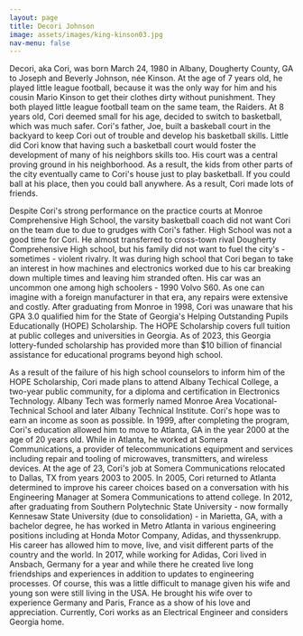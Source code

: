 ```yaml
---
layout: page
title: Decori Johnson
image: assets/images/king-kinson03.jpg
nav-menu: false
---
```


Decori, aka Cori, was born March 24, 1980 in Albany, Dougherty County, GA to Joseph and Beverly Johnson, née Kinson. At the age of 7 years old, he played little league football, because it was the only way for him and his cousin Mario Kinson to get their clothes dirty without punishment. They both played little league football team on the same team, the Raiders. At 8 years old, Cori deemed small for his age, decided to switch to basketball, which was much safer. Cori's father, Joe, built a baskeball court in the backyard to keep Cori out of trouble and develop his basketball skills. Little did Cori know that having such a basketball court would foster the development of many of his neighbors skills too. His court was a central proving ground in his neighborhood. As a result, the kids from other parts of the city eventually came to Cori's house just to play basketball. If you could ball at his place, then you could ball anywhere. As a result, Cori made lots of friends. 

Despite Cori's strong performance on the practice courts at Monroe Comprehensive High School, the varsity basketball coach did not want Cori on the team due to due to grudges with Cori's father. High School was not a good time for Cori. He almost transferred to cross-town rival Dougherty Comprehensive High school, but his family did not want to fuel the city's - sometimes - violent rivalry. It was during high school that Cori began to take an interest in how machines and electronics worked due to his car breaking down multiple times and leaving him stranded often. His car was an uncommon one among high schoolers - 1990 Volvo S60. As one can imagine with a foreign manufacturer in that era, any repairs were extensive and costly. After graduating from Monroe in 1998, Cori was unaware that his GPA 3.0 qualified him for the State of Georgia's Helping Outstanding Pupils Educationally (HOPE) Scholarship. The HOPE Scholarship covers full tuition at public colleges and universities in Georgia. As of 2023, this Georgia lottery-funded scholarship has provided more than $10 billion of financial assistance for educational programs beyond high school. 

As a result of the failure of his high school counselors to inform him of the HOPE Scholarship, Cori made plans to attend Albany Techical College, a two-year public community, for a diploma and certification in Electronics Technology. Albany Tech was formerly named Monroe Area Vocational-Technical School and later Albany Technical Institute. Cori's hope was to earn an income as soon as possible. In 1999, after completing the program, Cori's education allowed him to move to Atlanta, GA in the year 2000 at the age of 20 years old. While in Atlanta, he worked at Somera Communications, a provider of telecommunications equipment and services including repair and tooling of microwaves, transmitters, and wireless devices. At the age of 23, Cori's job at Somera Communications relocated to Dallas, TX from years 2003 to 2005. In 2005, Cori returned to Atlanta determined to improve his career choices based on a conversation with his Engineering Manager at Somera Communications to attend college. 
In 2012, after graduating from Southern Polytechnic State University - now formally Kennesaw State University (due to consolidation) - in Marietta, GA, with a bachelor degree, he has worked in Metro Atlanta in various engineering positions including at Honda Motor Company, Adidas, and thyssenkrupp. His career has allowed him to move, live, and visit different parts of the country and the world. In 2017, while working for Adidas, Cori lived in Ansbach, Germany for a year and while there he created live long friendships and experiences in addition to updates to engineering processes. Of course, this was a little difficult to manage given his wife and young son were still living in the USA. He brought his wife over to experience Germany and Paris, France as a show of his love and appreciation. Currently, Cori works as an Electrical Engineer and considers Georgia home.
